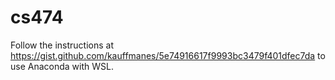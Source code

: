 # cs474

Follow the instructions at https://gist.github.com/kauffmanes/5e74916617f9993bc3479f401dfec7da to use Anaconda with WSL.